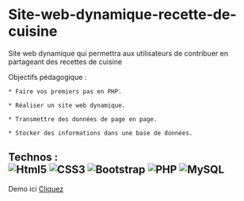 # Site-web-dynamique-recette-de-cuisine
Site web dynamique qui permettra aux utilisateurs de contribuer en partageant des recettes de cuisine

Objectifs pédagogique : 

    * Faire vos premiers pas en PHP.

    * Réaliser un site web dynamique.

    * Transmettre des données de page en page.

    * Stocker des informations dans une base de données.
Technos :  
![Html5](https://img.shields.io/badge/HTML5-E34F26?style=for-the-badge&logo=html5&logoColor=white) 
![CSS3](https://img.shields.io/badge/CSS3-1572B6?style=for-the-badge&logo=css3&logoColor=white)
![Bootstrap](https://img.shields.io/badge/Bootstrap-563D7C?style=for-the-badge&logo=bootstrap&logoColor=white)
![PHP](https://img.shields.io/badge/PHP-777BB4?style=for-the-badge&logo=php&logoColor=white)
![MySQL](https://img.shields.io/badge/MySQL-005C84?style=for-the-badge&logo=mysql&logoColor=white)
---------------------------

Demo ici [Cliquez](https://fanoentreprise.000webhostapp.com/projet-oc-concevez-votre-site-web-avec-php-et-mysql/index.php)
